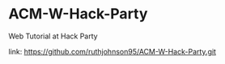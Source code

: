 # ACM-W-Hack-Party
Web Tutorial at Hack Party

link: https://github.com/ruthjohnson95/ACM-W-Hack-Party.git
